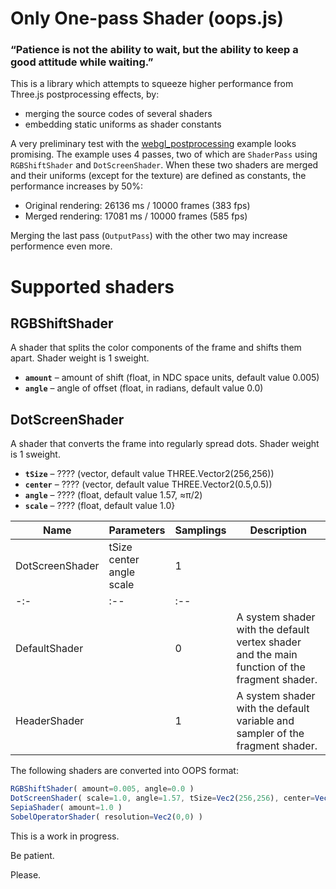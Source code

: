 # Only One-pass Shader (oops.js)

### “Patience is not the ability to wait, but the ability to keep a good attitude while waiting.”

This is a library which attempts to squeeze higher performance from Three.js postprocessing effects, by:

* merging the source codes of several shaders
* embedding static uniforms as shader constants
  
A very preliminary test with the [webgl_postprocessing](https://threejs.org/examples/?q=post#webgl_postprocessing)
example looks promising. The example uses 4 passes, two of which are `ShaderPass`
using `RGBShiftShader` and `DotScreenShader`. When these two shaders are merged
and their uniforms (except for the texture) are defined as constants, the
performance increases by 50%:

* Original rendering: 26136 ms / 10000 frames (383 fps)
* Merged rendering: 17081 ms / 10000 frames (585 fps)

Merging the last pass (`OutputPass`) with the other two may increase performence
even more.

# Supported shaders


## RGBShiftShader

A shader that splits the color components of the frame and shifts them apart.
Shader weight is 1 sweight.

* **`amount`** – amount of shift (float, in NDC space units, default value 0.005)
* **`angle`** – angle of offset (float, in radians, default value 0.0)

## DotScreenShader

A shader that converts the frame into regularly spread dots.
Shader weight is 1 sweight.
	
* **`tSize`** – ???? (vector, default value THREE.Vector2(256,256))
* **`center`** – ???? (vector, default value THREE.Vector2(0.5,0.5))
* **`angle`** – ???? (float, default value 1.57, &asymp;&pi;/2)
* **`scale`** – ???? (float, default value 1.0}
		
		
| Name | Parameters | Samplings | Description |
| -- | -- | -- | -- |
| DotScreenShader | tSize<br>center<br>angle<br>scale | 1 | |
| -:- | :-- | :-- |
| DefaultShader | | 0 | A system shader with the default vertex shader and the main function of the fragment shader. |
| HeaderShader | | 1 | A system shader with the default variable and sampler of the fragment shader. |

 The following shaders are converted into OOPS format:
```js
RGBShiftShader( amount=0.005, angle=0.0 )
DotScreenShader( scale=1.0, angle=1.57, tSize=Vec2(256,256), center=Vec2(0.5,0.5) )
SepiaShader( amount=1.0 )
SobelOperatorShader( resolution=Vec2(0,0) )
```

This is a work in progress.

Be patient.

Please.

